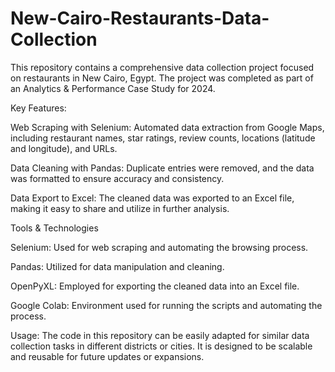 # New-Cairo-Restaurants-Data-Collection
This repository contains a comprehensive data collection project focused on restaurants in New Cairo, Egypt. The project was completed as part of an Analytics &amp; Performance Case Study for 2024.

Key Features:

Web Scraping with Selenium: Automated data extraction from Google Maps, including restaurant names, star ratings, review counts, locations (latitude and longitude), and URLs.

Data Cleaning with Pandas: Duplicate entries were removed, and the data was formatted to ensure accuracy and consistency.

Data Export to Excel: The cleaned data was exported to an Excel file, making it easy to share and utilize in further analysis.

Tools & Technologies

Selenium: Used for web scraping and automating the browsing process.

Pandas: Utilized for data manipulation and cleaning.

OpenPyXL: Employed for exporting the cleaned data into an Excel file.

Google Colab: Environment used for running the scripts and automating the process.

Usage:
The code in this repository can be easily adapted for similar data collection tasks in different districts or cities. It is designed to be scalable and reusable for future updates or expansions.
